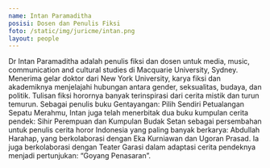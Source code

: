```yaml
---
name: Intan Paramaditha
posisi: Dosen dan Penulis Fiksi
foto: /static/img/juricme/intan.png
layout: people
---
```


Dr Intan Paramaditha adalah penulis fiksi dan dosen untuk media, music, communication and cultural studies di Macquarie University, Sydney.  Menerima gelar doktor dari New York University, karya fiksi dan akademiknya menjelajahi hubungan antara gender, seksualitas, budaya, dan  politik. Tulisan fiksi horornya banyak terinspirasi dari cerita mistik  dan turun temurun. Sebagai penulis buku Gentayangan: Pilih Sendiri  Petualangan Sepatu Merahmu, Intan juga telah menerbitak dua buku  kumpulan cerita pendek: Sihir Perempuan dan Kumpulan Budak Setan sebagai  persembahan untuk penulis cerita horor Indonesia yang paling banyak  berkarya: Abdullah Harahap, yang berkolaborasi dengan Eka Kurniawan dan  Ugoran Prasad. Ia juga berkolaborasi dengan Teater Garasi dalam adaptasi  cerita pendeknya menjadi pertunjukan: “Goyang Penasaran”.
